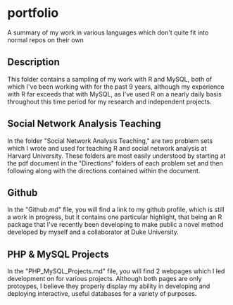 # portfolio
A summary of my work in various languages which don't quite fit into normal repos on their own

## Description
This folder contains a sampling of my work with R and MySQL, both of which I've 
been working with for the past 9 years, although my experience with R far 
exceeds that with MySQL, as I've used R on a nearly daily basis throughout this 
time period for my research and independent projects.

## Social Network Analysis Teaching
In the folder "Social Network Analysis Teaching," are two problem sets which
I wrote and used for teaching R and social network analysis at Harvard 
University. These folders are most easily understood by starting at the pdf 
document in the "Directions" folders of each problem set and then following 
along with the directions contained within the document.

## Github
In the "Github.md" file, you will find a link to my github profile, which 
is still a work in progress, but it contains one particular highlight, that 
being an R package that I've recently been developing to make public a novel 
method developed by myself and a collaborator at Duke University.

## PHP & MySQL Projects
In the "PHP_MySQL_Projects.md" file, you will find 2 webpages which I led 
development on for various projects. Although both pages are only protoypes, 
I believe they properly display my ability in developing and deploying 
interactive, useful databases for a variety of purposes.

